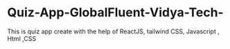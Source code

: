 # Quiz-App-GlobalFluent-Vidya-Tech-
This is quiz app create with the help of ReactJS, tailwind CSS, Javascript , Html ,CSS 
